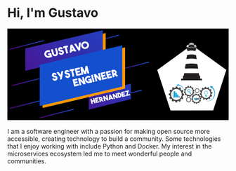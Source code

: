 # Hi, I'm Gustavo

![Gustavo](Gustavo-Hernandez.png)

I am a software engineer with a passion for making open source more accessible, creating technology to build a community. Some technologies that I enjoy working with include Python and Docker. My interest in the microservices ecosystem led me to meet wonderful people and communities.